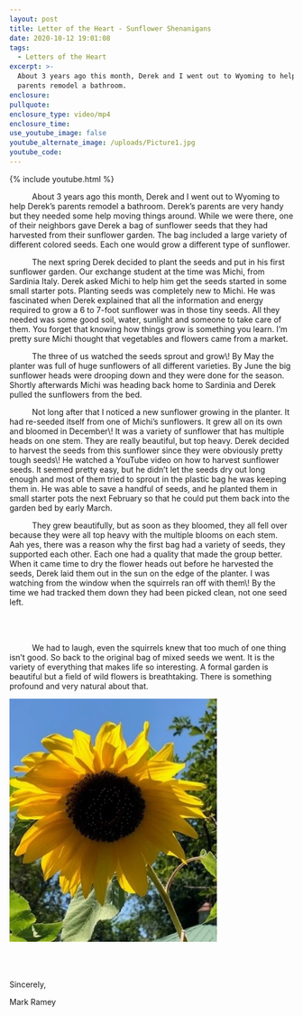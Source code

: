 ```yaml
---
layout: post
title: Letter of the Heart - Sunflower Shenanigans
date: 2020-10-12 19:01:08
tags:
  - Letters of the Heart
excerpt: >-
  About 3 years ago this month, Derek and I went out to Wyoming to help Derek's
  parents remodel a bathroom.
enclosure:
pullquote:
enclosure_type: video/mp4
enclosure_time:
use_youtube_image: false
youtube_alternate_image: /uploads/Picture1.jpg
youtube_code:
---
```


{% include youtube.html %}

<p style="text-indent: 40px;">About 3 years ago this month, Derek and I went out to Wyoming to help Derek’s parents remodel a bathroom. Derek’s parents are very handy but they needed some help moving things around. While we were there, one of their neighbors gave Derek a bag of sunflower seeds that they had harvested from their sunflower garden. The bag included a large variety of different colored seeds. Each one would grow a different type of sunflower. </p>

<p style="text-indent: 40px;">The next spring Derek decided to plant the seeds and put in his first sunflower garden. Our exchange student at the time was Michi, from Sardinia Italy. Derek asked Michi to help him get the seeds started in some small starter pots. Planting seeds was completely new to Michi. He was fascinated when Derek explained that all the information and energy required to grow a 6 to 7-foot sunflower was in those tiny seeds. All they needed was some good soil, water, sunlight and someone to take care of them. You forget that knowing how things grow is something you learn. I’m pretty sure Michi thought that vegetables and flowers came from a market. </p>

<p style="text-indent: 40px;">The three of us watched the seeds sprout and grow\! By May the planter was full of huge sunflowers of all different varieties. By June the big sunflower heads were drooping down and they were done for the season. Shortly afterwards Michi was heading back home to Sardinia and Derek pulled the sunflowers from the bed.</p>

<p style="text-indent: 40px;">Not long after that I noticed a new sunflower growing in the planter. It had re-seeded itself from one of Michi’s sunflowers. It grew all on its own and bloomed in December\! It was a variety of sunflower that has multiple heads on one stem. They are really beautiful, but top heavy. Derek decided to harvest the seeds from this sunflower since they were obviously pretty tough seeds\! He watched a YouTube video on how to harvest sunflower seeds. It seemed pretty easy, but he didn’t let the seeds dry out long enough and most of them tried to sprout in the plastic bag he was keeping them in. He was able to save a handful of seeds, and he planted them in small starter pots the next February so that he could put them back into the garden bed by early March. </p>

<p style="text-indent: 40px;">They grew beautifully, but as soon as they bloomed, they all fell over because they were all top heavy with the multiple blooms on each stem. Aah yes, there was a reason why the first bag had a variety of seeds, they supported each other. Each one had a quality that made the group better. When it came time to dry the flower heads out before he harvested the seeds, Derek laid them out in the sun on the edge of the planter. I was watching from the window when the squirrels ran off with them\! By the time we had tracked them down they had been picked clean, not one seed left. </p>

<div class="row" style="margin: 4rem 0;">
  <div class="col-sm-8">
    <p style="text-indent: 40px;">We had to laugh, even the squirrels knew that too much of one thing isn’t good. So back to the original bag of mixed seeds we went. It is the variety of everything that makes life so interesting. A formal garden is beautiful but a field of wild flowers is breathtaking. There is something profound and very natural about that. </p>
  </div>
  <div class="col-sm-4">
    <img src="/uploads/Picture1.jpg" max-width="100%">
  </div>
</div>

Sincerely,

Mark Ramey